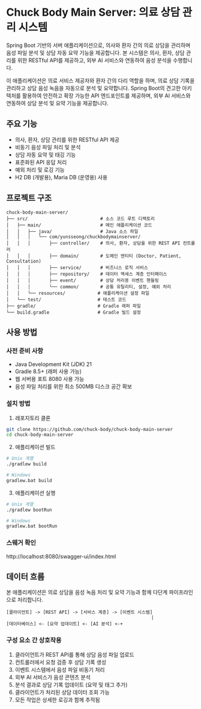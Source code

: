 # Chuck Body Main Server: 의료 상담 관리 시스템

Spring Boot 기반의 서버 애플리케이션으로, 의사와 환자 간의 의료 상담을 관리하며 음성 파일 분석 및 상담 자동 요약 기능을 제공합니다. 본 시스템은 의사, 환자, 상담 관리를 위한 RESTful API를 제공하고, 외부 AI 서비스와 연동하여 음성 분석을 수행합니다.

이 애플리케이션은 의료 서비스 제공자와 환자 간의 다리 역할을 하며, 의료 상담 기록을 관리하고 상담 음성 녹음을 자동으로 분석 및 요약합니다. Spring Boot의 견고한 아키텍처를 활용하여 안전하고 확장 가능한 API 엔드포인트를 제공하며, 외부 AI 서비스와 연동하여 상담 분석 및 요약 기능을 제공합니다.

## 주요 기능

- 의사, 환자, 상담 관리를 위한 RESTful API 제공
- 비동기 음성 파일 처리 및 분석
- 상담 자동 요약 및 태깅 기능
- 표준화된 API 응답 처리
- 예외 처리 및 로깅 기능
- H2 DB (개발용), Maria DB (운영용) 사용

## 프로젝트 구조

```
chuck-body-main-server/
├── src/                           # 소스 코드 루트 디렉토리
│   ├── main/                      # 메인 애플리케이션 코드
│   │   ├── java/                  # Java 소스 파일
│   │   │   └── com/yunsseong/chuckbodymainserver/
│   │   │       ├── controller/    # 의사, 환자, 상담을 위한 REST API 컨트롤러
│   │   │       ├── domain/        # 도메인 엔티티 (Doctor, Patient, Consultation)
│   │   │       ├── service/       # 비즈니스 로직 서비스
│   │   │       ├── repository/    # 데이터 액세스 계층 인터페이스
│   │   │       ├── event/         # 상담 처리용 이벤트 핸들링
│   │   │       └── common/        # 공통 유틸리티, 설정, 예외 처리
│   │   └── resources/            # 애플리케이션 설정 파일
│   └── test/                     # 테스트 코드
├── gradle/                       # Gradle 래퍼 파일
└── build.gradle                  # Gradle 빌드 설정
```

## 사용 방법

### 사전 준비 사항

- Java Development Kit (JDK) 21
- Gradle 8.5+ (래퍼 사용 가능)
- 웹 서버용 포트 8080 사용 가능
- 음성 파일 처리를 위한 최소 500MB 디스크 공간 확보

### 설치 방법

1. 레포지토리 클론

```bash
git clone https://github.com/chuck-body/chuck-body-main-server
cd chuck-body-main-server
```

2. 애플리케이션 빌드

```bash
# Unix 계열
./gradlew build

# Windows
gradlew.bat build
```

3. 애플리케이션 실행

```bash
# Unix 계열
./gradlew bootRun

# Windows
gradlew.bat bootRun
```

### 스웨거 확인
http://localhost:8080/swagger-ui/index.html

## 데이터 흐름

본 애플리케이션은 의료 상담을 음성 녹음 처리 및 요약 기능과 함께 다단계 파이프라인으로 처리합니다.

```ascii
[클라이언트] -> [REST API] -> [서비스 계층] -> [이벤트 시스템]
                                                      |
[데이터베이스] <- [요약 업데이트] <- [AI 분석] <-+
```

### 구성 요소 간 상호작용

1. 클라이언트가 REST API를 통해 상담 음성 파일 업로드
2. 컨트롤러에서 요청 검증 후 상담 기록 생성
3. 이벤트 시스템에서 음성 파일 비동기 처리
4. 외부 AI 서비스가 음성 콘텐츠 분석
5. 분석 결과로 상담 기록 업데이트 (요약 및 태그 추가)
6. 클라이언트가 처리된 상담 데이터 조회 가능
7. 모든 작업은 상세한 로깅과 함께 추적됨
